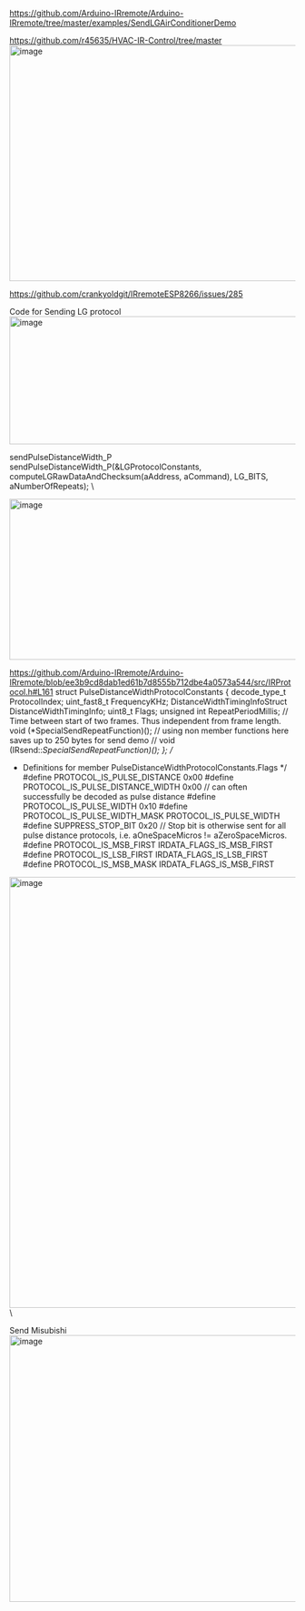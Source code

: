 https://github.com/Arduino-IRremote/Arduino-IRremote/tree/master/examples/SendLGAirConditionerDemo

https://github.com/r45635/HVAC-IR-Control/tree/master
<img width="774" height="415" alt="image" src="https://github.com/user-attachments/assets/9fee9f2a-2365-49b8-9ece-8867fc1b0951" />

https://github.com/crankyoldgit/IRremoteESP8266/issues/285

Code for Sending LG protocol
<img width="961" height="225" alt="image" src="https://github.com/user-attachments/assets/a24e6615-485c-42ee-9afa-f005f908675e" />

sendPulseDistanceWidth_P \
sendPulseDistanceWidth_P(&LGProtocolConstants, computeLGRawDataAndChecksum(aAddress, aCommand), LG_BITS, aNumberOfRepeats); \

<img width="1072" height="283" alt="image" src="https://github.com/user-attachments/assets/dda2d1be-512c-48d2-a2f6-53507bf37337" />

https://github.com/Arduino-IRremote/Arduino-IRremote/blob/ee3b9cd8dab1ed61b7d8555b712dbe4a0573a544/src/IRProtocol.h#L161
struct PulseDistanceWidthProtocolConstants {
    decode_type_t ProtocolIndex;
    uint_fast8_t FrequencyKHz;
    DistanceWidthTimingInfoStruct DistanceWidthTimingInfo;
    uint8_t Flags;
    unsigned int RepeatPeriodMillis; // Time between start of two frames. Thus independent from frame length.
    void (*SpecialSendRepeatFunction)(); // using non member functions here saves up to 250 bytes for send demo
//    void (IRsend::*SpecialSendRepeatFunction)();
};
/*
 * Definitions for member PulseDistanceWidthProtocolConstants.Flags
 */
#define PROTOCOL_IS_PULSE_DISTANCE      0x00
#define PROTOCOL_IS_PULSE_DISTANCE_WIDTH 0x00 // can often successfully be decoded as pulse distance
#define PROTOCOL_IS_PULSE_WIDTH         0x10
#define PROTOCOL_IS_PULSE_WIDTH_MASK    PROTOCOL_IS_PULSE_WIDTH
#define SUPPRESS_STOP_BIT               0x20 // Stop bit is otherwise sent for all pulse distance protocols, i.e. aOneSpaceMicros != aZeroSpaceMicros.
#define PROTOCOL_IS_MSB_FIRST           IRDATA_FLAGS_IS_MSB_FIRST
#define PROTOCOL_IS_LSB_FIRST           IRDATA_FLAGS_IS_LSB_FIRST
#define PROTOCOL_IS_MSB_MASK            IRDATA_FLAGS_IS_MSB_FIRST

<img width="1227" height="758" alt="image" src="https://github.com/user-attachments/assets/fc94c84f-abf2-43f7-bd2c-1d3eecc28a72" /> \

Send Misubishi
<img width="972" height="469" alt="image" src="https://github.com/user-attachments/assets/1c29a816-de8d-4a00-9b38-9eba6634133a" />


